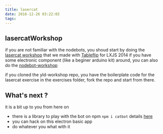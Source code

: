 ```yaml
---
title: lasercat
date: 2016-12-26 03:22:03
tags:
---
```


## lasercatWorkshop

if you are not familiar with the nodebots, you shoud start by doing the [lasercat workshop][1] that we made with [Tableflip][2] for LXJS 2014
if you have some electronic component (like a beginer arduino kit) around, you can also do the [nodebot-workshop][3]

if you cloned the yld-workshop repo, you have the boilerplate code for the lasercat exercise in the exercises folder, fork the repo and start from there.

## What's next ?

it is a bit up to you from here on

- there is a library to play with the bot on npm ```npm i catbot``` details [here][4]
- you can hack on this electron basic app 
- do whatever you what with it

[1]: https://github.com/tableflip/lasercat-workshop
[2]: https://tableflip.io/
[3]: https://github.com/tableflip/nodebot-workshop
[4]: https://github.com/gorhgorh/catbot
[5]: https://github.com/catbotFactory/electrocat
